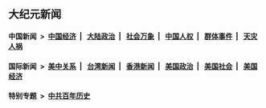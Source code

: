 ## 大纪元新闻

#### 中国新闻 &nbsp;>&nbsp; [中国经济](indexes/ncid283/README.md?12021645) &nbsp;| &nbsp; [大陆政治](indexes/ncid277/README.md?12021645) &nbsp;| &nbsp; [社会万象](indexes/ncid282/README.md?12021645) &nbsp;| &nbsp; [中国人权](indexes/ncid278/README.md?12021645) &nbsp;| &nbsp; [群体事件](indexes/ncid279/README.md?12021645) &nbsp;| &nbsp; [天灾人祸](indexes/ncid280/README.md?12021645)

#### 国际新闻 &nbsp;>&nbsp; [美中关系](indexes/nf1412576/README.md?12021645) &nbsp;| &nbsp; [台湾新闻](indexes/ncid1349361/README.md?12021645) &nbsp;| &nbsp; [香港新闻](indexes/ncid1349362/README.md?12021645) &nbsp;| &nbsp; [美国政治](indexes/ncid1078159/README.md?12021645) &nbsp;| &nbsp; [美国社会](indexes/ncid1078160/README.md?12021645) &nbsp;| &nbsp; [美国经济](indexes/ncid1078158/README.md?12021645)

#### 特别专题 &nbsp;>&nbsp; [中共百年历史](https://github.com/epoch-news/epoch-special/blob/master/README.md?12021645)  
